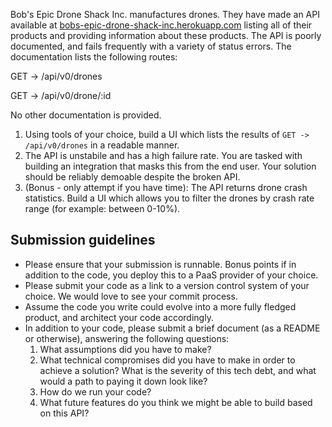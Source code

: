 Bob's Epic Drone Shack Inc. manufactures drones. They have made an API available at
[bobs-epic-drone-shack-inc.herokuapp.com](https://bobs-epic-drone-shack-inc.herokuapp.com) listing all of their products and providing information about these products. The API is poorly documented, and fails frequently with a variety of status errors. The documentation lists the following routes:

GET -> /api/v0/drones

GET -> /api/v0/drone/:id

No other documentation is provided.

1) Using tools of your choice, build a UI which lists the results of `GET -> /api/v0/drones` in a readable manner. 
2) The API is unstabile and has a high failure rate. You are tasked with building an integration that masks this from the end user. Your solution should be reliably demoable despite the broken API.
3) (Bonus - only attempt if you have time): The API returns drone crash statistics. Build a UI which allows you to filter the drones by crash rate range (for example: between 0-10%).

## Submission guidelines
- Please ensure that your submission is runnable. Bonus points if in addition to the code, you deploy this to a PaaS provider of your choice.
- Please submit your code as a link to a version control system of your choice. We would love to see your commit process.
- Assume the code you write could evolve into a more fully fledged product, and architect your code accordingly.
- In addition to your code, please submit a brief document (as a README or otherwise), answering the following questions:
  1) What assumptions did you have to make?
  2) What technical compromises did you have to make in order to achieve a solution? What is the severity of this tech debt, and what would a path to paying it down look like?
  3) How do we run your code?
  4) What future features do you think we might be able to build based on this API?

